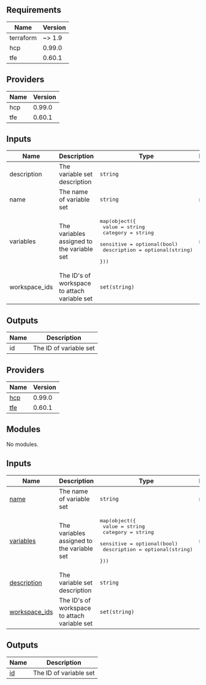 <!--- BEGIN_TF_DOCS --->
## Requirements

| Name | Version |
|------|---------|
| terraform | ~> 1.9 |
| hcp | 0.99.0 |
| tfe | 0.60.1 |

## Providers

| Name | Version |
|------|---------|
| hcp | 0.99.0 |
| tfe | 0.60.1 |

## Inputs

| Name | Description | Type | Default | Required |
|------|-------------|------|---------|:--------:|
| description | The variable set description | `string` | `""` | no |
| name | The name of variable set | `string` | n/a | yes |
| variables | The variables assigned to the variable set | <pre>map(object({<br>    value       = string<br>    category    = string<br>    sensitive   = optional(bool)<br>    description = optional(string)<br>  }))</pre> | n/a | yes |
| workspace\_ids | The ID's of workspace to attach variable set | `set(string)` | `[]` | no |

## Outputs

| Name | Description |
|------|-------------|
| id | The ID of variable set |

<!--- END_TF_DOCS --->

<!-- BEGIN_TF_DOCS -->
## Providers

| Name | Version |
|------|---------|
| <a name="provider_hcp"></a> [hcp](#provider\_hcp) | 0.99.0 |
| <a name="provider_tfe"></a> [tfe](#provider\_tfe) | 0.60.1 |

## Modules

No modules.

## Inputs

| Name | Description | Type | Default | Required |
|------|-------------|------|---------|:--------:|
| <a name="input_name"></a> [name](#input\_name) | The name of variable set | `string` | n/a | yes |
| <a name="input_variables"></a> [variables](#input\_variables) | The variables assigned to the variable set | <pre>map(object({<br/>    value       = string<br/>    category    = string<br/>    sensitive   = optional(bool)<br/>    description = optional(string)<br/>  }))</pre> | n/a | yes |
| <a name="input_description"></a> [description](#input\_description) | The variable set description | `string` | `""` | no |
| <a name="input_workspace_ids"></a> [workspace\_ids](#input\_workspace\_ids) | The ID's of workspace to attach variable set | `set(string)` | `[]` | no |

## Outputs

| Name | Description |
|------|-------------|
| <a name="output_id"></a> [id](#output\_id) | The ID of variable set |
<!-- END_TF_DOCS -->
